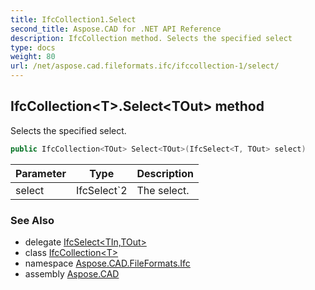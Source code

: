 ```yaml
---
title: IfcCollection1.Select
second_title: Aspose.CAD for .NET API Reference
description: IfcCollection method. Selects the specified select
type: docs
weight: 80
url: /net/aspose.cad.fileformats.ifc/ifccollection-1/select/
---
```

## IfcCollection&lt;T&gt;.Select&lt;TOut&gt; method

Selects the specified select.

```csharp
public IfcCollection<TOut> Select<TOut>(IfcSelect<T, TOut> select)
```

| Parameter | Type | Description |
| --- | --- | --- |
| select | IfcSelect`2 | The select. |

### See Also

* delegate [IfcSelect&lt;TIn,TOut&gt;](../../ifcselect-2/)
* class [IfcCollection&lt;T&gt;](../)
* namespace [Aspose.CAD.FileFormats.Ifc](../../ifccollection-1/)
* assembly [Aspose.CAD](../../../)


